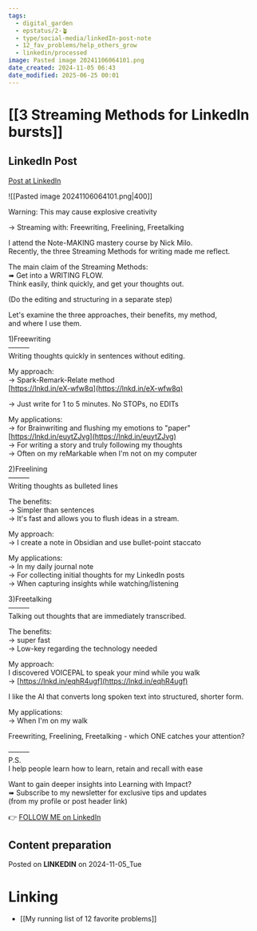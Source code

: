 ```yaml
---
tags:
  - digital_garden
  - epstatus/2-🪴
  - type/social-media/linkedIn-post-note
  - 12_fav_problems/help_others_grow
  - linkedin/processed
image: Pasted image 20241106064101.png
date_created: 2024-11-05 06:43
date_modified: 2025-06-25 00:01
---
```

# [[3 Streaming Methods for LinkedIn bursts]]

## LinkedIn Post

[Post at LinkedIn](https://www.linkedin.com/posts/sebastiankamilli_warning-this-may-cause-explosive-creativity-activity-7259459523021565952-x7u1?utm_source=share&utm_medium=member_desktop)

![[Pasted image 20241106064101.png|400]]  

Warning: This may cause explosive creativity  
  
→ Streaming with: Freewriting, Freelining, Freetalking  

I attend the Note-MAKING mastery course by Nick Milo.  
Recently, the three Streaming Methods for writing made me reflect.  
  
The main claim of the Streaming Methods:  
➠ Get into a WRITING FLOW.  
Think easily, think quickly, and get your thoughts out.  
  
(Do the editing and structuring in a separate step)  
  
Let's examine the three approaches, their benefits, my method,  
and where I use them.  
  
1)Freewriting  
———  
Writing thoughts quickly in sentences without editing.  
  
My approach:  
→ Spark-Remark-Relate method  
[https://lnkd.in/eX-wfw8q](https://lnkd.in/eX-wfw8q)  
  
→ Just write for 1 to 5 minutes. No STOPs, no EDITs  
  
My applications:  
→ for Brainwriting and flushing my emotions to "paper"  
[https://lnkd.in/euytZJvg](https://lnkd.in/euytZJvg)  
→ For writing a story and truly following my thoughts  
→ Often on my reMarkable when I'm not on my computer  
  
2)Freelining  
———  
Writing thoughts as bulleted lines  
  
The benefits:  
→ Simpler than sentences  
→ It's fast and allows you to flush ideas in a stream.  
  
My approach:  
→ I create a note in Obsidian and use bullet-point staccato  
  
My applications:  
→ In my daily journal note  
→ For collecting initial thoughts for my LinkedIn posts  
→ When capturing insights while watching/listening  
  
3)Freetalking  
———  
Talking out thoughts that are immediately transcribed.  
  
The benefits:  
→ super fast  
→ Low-key regarding the technology needed  
  
My approach:  
I discovered VOICEPAL to speak your mind while you walk  
→ [https://lnkd.in/eqhR4ugf](https://lnkd.in/eqhR4ugf)  
  
I like the AI that converts long spoken text into structured, shorter form.  
  
My applications:  
→ When I'm on my walk  

Freewriting, Freelining, Freetalking - which ONE catches your attention?  

———  
P.S.  
I help people learn how to learn, retain and recall with ease  
  
Want to gain deeper insights into Learning with Impact?  
➠ Subscribe to my newsletter for exclusive tips and updates  
(from my profile or post header link)

👉 [FOLLOW ME on LinkedIn](https://www.linkedin.com/comm/mynetwork/discovery-see-all?usecase=PEOPLE_FOLLOWS&followMember=sebastiankamilli)

## Content preparation

Posted on **LINKEDIN** on 2024-11-05_Tue

# Linking

+ [[My running list of 12 favorite problems]]